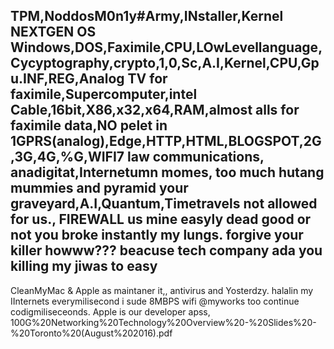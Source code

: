 ## TPM,NoddosM0n1y#Army,INstaller,Kernel NEXTGEN OS Windows,DOS,Faximile,CPU,LOwLevellanguage,Cycyptography,crypto,1,0,Sc,A.I,Kernel,CPU,Gpu.INF,REG,Analog TV for faximile,Supercomputer,intel Cable,16bit,X86,x32,x64,RAM,almost alls for faximile data,NO pelet in 1GPRS(analog),Edge,HTTP,HTML,BLOGSPOT,2G,3G,4G,%G,WIFI7 law communications, anadigitat,Internetumn momes, too much hutang mummies and pyramid your graveyard,A.I,Quantum,Timetravels not allowed for us., FIREWALL us mine easyly dead good or not you broke instantly my lungs. forgive your killer howww??? beacuse tech company ada you killing my jiwas to easy
CleanMyMac & Apple as maintaner it,, antivirus and Yosterdzy. halalin my IInternets everymilisecond i sude 8MBPS wifi @myworks too continue codigmiliseceonds.
Apple is our developer apss, 100G%20Networking%20Technology%20Overview%20-%20Slides%20-%20Toronto%20(August%202016).pdf

<!--
**luthfina16/luthfina16** is a ✨ _special_ ✨ repository because its `README.md` (this file) appears on your GitHub profile.

Here are some ideas to get you started:

- 🔭 I’m currently working on ...
- 🌱 I’m currently learning ...
- 👯 I’m looking to collaborate on ...
- 🤔 I’m looking for help with ...
- 💬 Ask me about ...
- 📫 How to reach me: ...
- 😄 Pronouns: ...
- ⚡ Fun fact: ...
-->
